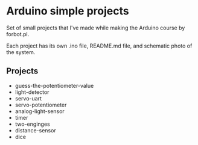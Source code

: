 # Arduino simple projects



Set of small projects that I've made while making the Arduino course by forbot.pl.

Each project has its own .ino file, README.md file, and schematic photo of the system.



## Projects

* guess-the-potentiometer-value
* light-detector
* servo-uart
* servo-potentiometer
* analog-light-sensor
* timer
* two-enginges
* distance-sensor
* dice
